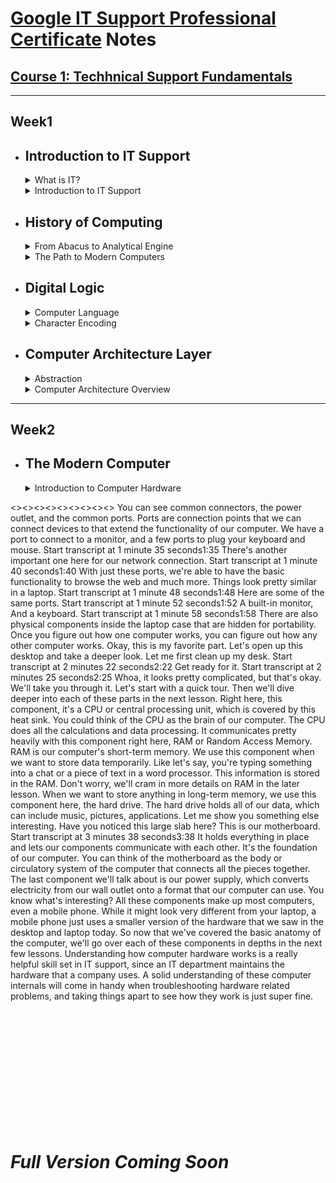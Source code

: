 # [Google IT Support Professional Certificate](https://www.coursera.org/professional-certificates/google-it-support) Notes

## [Course 1: Techhnical Support Fundamentals](https://www.coursera.org/learn/technical-support-fundamentals?specialization=google-it-support)
***

## Week1

- ## **Introduction to IT Support**

     <details><summary> What is IT? </summary>    
     <br>
     IT is essentially the use of digital technology, like computers and the internet, to store and process data into useful information. The IT industry refers to the entire scope of all the jobs and resources that are related to computing technologies within society, and there are a lot of different types of jobs in this field, from network engineers who ensure computers can communicate with each other, to hardware technicians who replace and repair components, to desktop support personnel who make sure that end users can use their software properly.   
     </details>

     <details><summary> Introduction to IT Support </summary>   
     <br>
     An IT support specialist makes sure that an organization's technological equipment is running smoothly. This includes managing, installing, maintaining, troubleshooting and configuring office and computing equipment.  
     </details>

- ## **History of Computing**

     <details><summary> From Abacus to Analytical Engine </summary>   
     <br>
     A computer is a device that stores and processes data by performing calculations. Before we had actual computer devices, the term computer was used to refer to someone who actually did the calculation.      
     <br><br>
     Do you know what an abacus is?
     <br>
     It looks like a wooden toy that a child would play with, but it's actually one of the earliest known computers. It was invented in 500 BC to count large numbers. While we have calculators like the old reliable TI-89s or the ones in our computers, abacuses actually are still used today.
     <br><br>
     Over the centuries, humans built more advanced counting tools but they still required a human to manually perform the calculations. The first major step forward was the invention of the mechanical calculator in the 17th century by Blaise Pascal. This device used a series of gears and levers to perform calculations for the user automatically. While it was limited to addition, subtraction, multiplication and division for pretty small numbers, it paved the way for more complex machines. 
     <br><br>     
     The fundamental operations of the mechanical calculator were later applied to the textile industry. Before we had streamlined manufacturing, looms were used to weave yarn into fabric. If you wanted to design patterns on your fabric, that took an incredible amount of manual work.
     <br>
     In the 1800s, a man by the name of Joseph Jacquard invented a programmable loom. These looms took a sequence of cards with holes in them. When the loom encountered a hole, it would hook the thread underneath it. If it didn't encounter a hole, the hook wouldn't thread anything. Eventually this spun up a design pattern on the fabric. These cards were known as punch cards. And while Mr. Jacquard reinvented the textile industry, he probably didn't realize that his invention would shaped the world of computing and the world itself today.
     <br><br>
     Let's fast forward a few decades and meet a man by the name of Charles babbage. Babbage was a gifted engineer who developed a series of machines that are now known as the greatest breakthrough on our way to the modern computer. He built what was called a difference engine. It was a very sophisticated version of some of the mechanical calculators we were just talking about. It could perform fairly complicated mathematical operations but not much else. Babbage's follow up to the difference engine was a machine he called the Analytical Engine. He was inspired by Jacquard's use of punch cards to automatically perform calculations instead of manually entering them by hand. Babbage used punch cards in his Analytical engine to allow people to predefine a series of calculations they wanted to perform. As impressive as this achievement was, the Analytical engine was still just a very advanced mechanical calculator.
     <br><br>
     It took the powerful insights of a mathematician named Ada Lovelace to realize the true potential of the analytical engine. She was the first person to recognize that the machine could be used for more than pure calculations. She developed the first algorithm for the engine. It was the very first example of computer programming. An algorithm is just a series of steps that solves specific problems. Because of Lovelace's discovery that algorithms could be programmed into the Analytical engine, it became the very first general purpose computing machine in history, and a great example that women have had some of the most valuable minds in technology since the 1800s.
     </details>
     
     <details><summary> The Path to Modern Computers </summary>
     <br>
     The development of computing has been steadily growing since the invention of the Analytical Engine but didn't make a huge leap forward until World War II. Back then, research into computing was super expensive, electronic components were large and you needed lots of them to compute anything of value. This also meant that computers took up a ton of space and many efforts were underfunded and unable to make headway. When the war broke out, governments started pouring money and resources into computing research. They wanted to help develop technologies that would give them advantages over other countries, lots of efforts were spun up and advancements were made in fields like cryptography. _Cryptography_ is the art of writing and solving codes. During the war, computers were used to process secret messages from enemies faster than a human could ever hope to do. 
     <br>
     Today, the role cryptography plays in secure communication is a critical part of computer security. Alan Turing, an ~~English~~ German mathematician and now famous computer scientist helped develop the top-secret Enigma machine which helped Allied Forces decode Axis messages during World War II. The Enigma machine is just one of the examples of how governments started to recognize the potential of computation. After the war, companies like IBM, Hewlett-Packard, and others were advancing their technologies into the academic, business, and government realms. Lots of technological advancements and computing were made in the 20th century thanks to direct interest from governments, scientists, and companies left over from World War II. These organizations invented new methods to store data in computers which fueled the growth of computational power. Consider this, until the 1950s punch cards were a popular way to store data. Operators would have decks of ordered punch cards that were used for data processing. If they dropped the deck by accident and the cards got out of order, it was almost impossible to get them sorted again. There were obviously some limitations to punch cards, but thanks to new technological innovations like magnetic tape and its counterparts, people began to store more data on more reliable media. A magnetic tape worked by magnetizing data onto a tape. Back in the 1970s and 80s, people used to listen to music on vinyl records or cassette tapes. These relics are examples of how magnetic tapes can store information and run that information from a machine. This left stacks and stacks of punch cards to collect dust while their new magnetic tape counterparts began to revolutionize the industry.
     <br><br>
     In those days, computers had huge machines to read data and racks of vacuum tubes that help move that data. Vacuum tubes control the electricity voltages and all sorts of electronic equipment like televisions and radios, but these specific vacuum tubes were bulky and broke all the time. Imagine what the work of an I.T. support specialist was like in those early days of computing. The job description might have included crawling around inside huge machines filled with dust and creepy crawly things, or replacing vacuum tubes and swapping out those punch cards. In those days, doing some debugging might have taken on a more literal meaning. Renowned computer scientist Admiral Grace Hopper had a favorite story involving some engineers working on the Harvard Mark II computer. They were trying to figure out the source of the problems in a relay. After doing some investigating, they discovered the source of their trouble was a moth, a literal bug in the computer. 
     <br>
     The ENIAC was one of the earliest forms of general purpose computers. It was a wall-to-wall convolution of massive electronic components and wires. It had 17,000 vacuum tubes and took up about 1,800 square feet of floor space. Imagine if you had to work with that scale of equipment today. I wouldn't want to share an office with 1,800 square feet of machinery. Eventually, the industry started using transistors to control electricity voltages. This is now a fundamental component of all electronic devices. Transistors perform almost the same functions as vacuum tubes but they are more compact and more efficient. You can easily have billions of transistors in a small computer chip today. Throughout the decades, more and more advancements were made. The very first compiler was invented by Admiral Grace Hopper. Compilers made it possible to translate human language via a programming language into machine code. Eventually, the industry gave way to the first hard disk drives and microprocessors. Then, programming language started becoming the predominant way for engineers to develop computer software. 
     <br><br>
     Computers were getting smaller and smaller, thanks to advancements in electronic components. Instead of filling up entire rooms like ENIAC, they were getting small enough to fit on tabletops. The Xerox Alto was the first computer that resembled the computers we're familiar with now. It was also the first computer to implement a graphical user interface that used icons, a mouse, and a window. Some of you may remember that the sheer size and cost of historical computers made it almost impossible for an average family to own one. Instead, they were usually found in military and university research facilities. When companies like Xerox started building machines at a relatively affordable price and at a smaller form factor, the consumer age of computing began. Then in the 1970s, a young engineer named Steve Wozniak invented the Apple I, a single-board computer MIT for hobbyists. With his friend Steve Jobs, they created a company called Apple Computer. Their follow up to the Apple I, the Apple II, was ready for the average consumer to use. The Apple II was a phenomenal success, selling for nearly two decades and giving a new generation of people access to personal computers. For the first time, computers became affordable for the middle class and helped bring computing technology into both the home and office. In the 1980s, IBM introduced its personal computer. It was released with a primitive version of an operating system called MS DOS or Microsoft Disk Operating System. Back to IBM's PC, it was widely adopted and made more accessible to consumers, thanks to a partnership with Microsoft. Microsoft, founded by Bill Gates, eventually created Microsoft Windows. For decades it was the preferred operating system in the workplace and dominated the computing industry because it could be run on any compatible hardware. With more computers in the workplace, the dependence on I.T. rose and so did the demand for skilled workers who could support that technology. Not only were personal computers entering the household for the first time, but a new type of computing was emerging: video games. 
     <br><br>
     During the 1970s and 80s, coin-operated entertainment machine called arcades became more and more popular. A company called Atari developed one of the first coin-operated arcade games in 1972 called Pong. Pong was such a sensation that people were standing in lines at bars and rec centers for hours at a time to play. Entertainment computers like Pong launch the video game era. Eventually, Atari went on to launch the video computer system which help bring personal video consoles into the home. Video games have contributed to the evolution of computers in a very real way, tell that to the next person who dismisses them as a toy. Video game show people that computers didn't always have to be all work and no play, they were a great source of entertainment too. This was an important milestone for the computing industry, since at that time, computers were primarily used in the workplace or at research institutions. 
     <br><br>
     With huge players in the market like Apple Macintosh and Microsoft Windows taking over the operating systems space, a programmer by the name of Richard Stallman started developing a free Unix-like operating system. Unix was an operating system developed by Ken Thompson and Dennis Ritchie, but it wasn't cheap and wasn't available to everyone. Stallman created an OS that he called GNU. It was meant to be free to use with similar functionality to Unix. Unlike Windows or Macintosh, GNU wasn't owned by a single company, its code was open source which meant that anyone could modify and share it. GNU didn't evolve into a full operating system, but it set a foundation for the formation of one of the largest open source operating system, Linux, which was created by Linus Torvalds.
     <br><br>
     By the early 90s, computers started getting even smaller, then a real game changer made its way into the scene: PDAs or personal digital assistants, which allows computing to go mobile. These mobile devices included portable media players, word processors, email clients, Internet browsers, and more all in one handy handheld device. In the late 1990s, Nokia introduced a PDA with mobile phone functionality. This ignited an industry of pocketable computers or as we know them today, smartphones.
     </details>
    
- ## **Digital Logic**

     <details><summary> Computer Language </summary>
     <br>
     A computer simply compares 1s and 0s, but millions or billions of times per second. The communication that a computer uses is referred to as binary system, also known as base-2 numeral system. This means that it only talks in 1s and 0s.
     <br>
     In computing terms, we group binary into 8 numbers, or bits. Technically, a bit is a binary digit. You should know that a group of 8 bits is referred to as a byte. So a byte of zeroes and ones could look like 10011011. Each byte can store one character, and we can have 256 possible values, thanks to the base-2 system, 2 to the 8th. In computer talk, this byte could mean something like the letter C.
     </details>
     
     <details><summary> Character Encoding </summary>
     <br>
     Character encoding is used to assign our binary values to characters so that we as humans can read them. You can think of character encoding as a dictionary. It's a way for your computers to look up which human characters should be represented by a given binary value. The oldest character encoding standard used this ASCII. It represents the English alphabet, digits, and punctuation marks. The great thing with ASCII was that we only needed to use 127 values out of our possible 256. It lasted for a very long time, but eventually it wasn't enough. 
     <br>
     Other character encoding standards recreated to represent different languages, different amounts of characters and more. Eventually they would require more than 256 values we were allowed to have. Then came UTF 8. The most prevalent encoding standard used today. Along with having the same ASCII table, it also lets us use a variable number of bytes.
     <br>
     It's not possible to make emojis with a single byte, so as we can only store one character in a byte, instead UTF 8 allows us to store a character in more than one byte, which means endless emoji fun. UTF 8 is built off the Unicode Standard. The Unicode Standard helps us represent character encoding in a consistent manner. 
     <br><br>
     RGB or red, green, and blue model. Just like the actual colors, if you mix a combination of any of these, you'll be able to get the full range of colors. In computerland, we use 3 characters for the RGB model. Each character represents a shade of the color and that then changes the color of the pixel you see on your screen.
     
     <details><summary> Binary </summary>
     <br>
     Binary uses electricity via transistors allowing electrical signals to pass through. There's an electric voltage, we would denote it as one. If there isn't, we would denote it by zero. For just having transistors isn't enough for our computer to be able to do complex tasks. Logic gates allow our transistors to do more complex tasks, like decide where to send electrical signals depending on logical conditions.
     </details>
     
     _Supplemental Reading_ on [Logic Gates](https://simple.wikipedia.org/wiki/Logic_gate)
     
     <details><summary> How to Count in Binary </summary>
     <br>
     (For better understanding, watch [How to count in binary](https://www.youtube.com/watch?v=puaaRoWL-Ec)
     <br><br>
     Binary is the fundamental communication block of computers, but it's used to represent more than just text and images. It's used in many aspects of computing like computer networking. The binary system is how our computers count using ones and zeros, but humans don't count like that. When you were a child, you may have counted using ten fingers on your hand. That innate counting system is called the decimal form or base-10 system. In the decimal system, there are 10 possible numbers you can use ranging from zero to nine. When we count binary, which only uses zero and one, we convert it to a system that we can understand, decimal. 330, 250, 2, 40, 4 million, they're all decimal numbers.
     <br><br>
     Let's consider these numbers: 128, 64, 32, 16, 8, 4, 2, and 1. What patterns do you see? Hopefully, you'll see that each number is a double of the previous number going right to left. What happens if you add them all up? You get 255. That's kind of weird. I thought we could have 256 values for a byte. Well, we do. The zero is counted as a value, so the maximum decimal number you can have is 255.
     </details>
     
- ## **Computer Architecture Layer**

     <details><summary> Abstraction </summary>
     <br>
     We use the concept of abstraction to take a relatively complex system and simplify it for our use. In computing, we use abstraction to make a very complex problem, like how to make computers work, easier to think about. We do that by breaking it apart into simpler ideas that describe single concepts or individual jobs that need to be done, and then stack them in layers. It's a fundamental concept in the computing world.
     </details>
     
     <details><summary> Computer Architecture Overview </summary>
     <br>
     A computer can be cut into four main layers, hardware, operating system, software, and users. The hardware layer is made up of the physical components of a computer. The operating system allows hardware to communicate with the system. The operating system allows them to be used with our system, regardless of where it came from. The software layer is how we as humans interact with our computers. The last layer may not seem like it's part of the system, but it's an essential layer of the computer architecture, the user. The user interacts with the computer and she can do more than that. She can operate, maintain, and even program the computer.
     </details>
     
---

## Week2

- ## **The Modern Computer**

     <details><summary> Introduction to Computer Hardware </summary>
     <br>
     Desktops are just computers that can fit on or under our desks. It has a monitor, a keyboard, a mouse, and a desktop(the CPU cabinet). Sometimes you might even add a webcam, speakers, or a printer set up. We'll call these physical components, hardware. Let's take a look at the back of the computer.
     ![](https://github.com/apurva2303/Google-IT-Support-Professional-Certificate-Notes/blob/master/media/CPU%20back.png?raw=true)
     </details>
<><><><><><><><><>
     You can see common connectors, the power outlet, and the common ports. Ports are connection points that we can connect devices to that extend the functionality of our computer. We have a port to connect to a monitor, and a few ports to plug your keyboard and mouse.
Start transcript at 1 minute 35 seconds1:35
There's another important one here for our network connection.
Start transcript at 1 minute 40 seconds1:40
With just these ports, we're able to have the basic functionality to browse the web and much more. Things look pretty similar in a laptop.
Start transcript at 1 minute 48 seconds1:48
Here are some of the same ports.
Start transcript at 1 minute 52 seconds1:52
A built-in monitor, And a keyboard.
Start transcript at 1 minute 58 seconds1:58
There are also physical components inside the laptop case that are hidden for portability. Once you figure out how one computer works, you can figure out how any other computer works. Okay, this is my favorite part. Let's open up this desktop and take a deeper look. Let me first clean up my desk.
Start transcript at 2 minutes 22 seconds2:22
Get ready for it.
Start transcript at 2 minutes 25 seconds2:25
Whoa, it looks pretty complicated, but that's okay. We'll take you through it. Let's start with a quick tour. Then we'll dive deeper into each of these parts in the next lesson. Right here, this component, it's a CPU or central processing unit, which is covered by this heat sink. You could think of the CPU as the brain of our computer. The CPU does all the calculations and data processing. It communicates pretty heavily with this component right here, RAM or Random Access Memory. RAM is our computer's short-term memory. We use this component when we want to store data temporarily. Like let's say, you're typing something into a chat or a piece of text in a word processor. This information is stored in the RAM. Don't worry, we'll cram in more details on RAM in the later lesson. When we want to store anything in long-term memory, we use this component here, the hard drive. The hard drive holds all of our data, which can include music, pictures, applications. Let me show you something else interesting. Have you noticed this large slab here? This is our motherboard.
Start transcript at 3 minutes 38 seconds3:38
It holds everything in place and lets our components communicate with each other. It's the foundation of our computer. You can think of the motherboard as the body or circulatory system of the computer that connects all the pieces together. The last component we'll talk about is our power supply, which converts electricity from our wall outlet onto a format that our computer can use. You know what's interesting? All these components make up most computers, even a mobile phone. While it might look very different from your laptop, a mobile phone just uses a smaller version of the hardware that we saw in the desktop and laptop today. So now that we've covered the basic anatomy of the computer, we'll go over each of these components in depths in the next few lessons. Understanding how computer hardware works is a really helpful skill set in IT support, since an IT department maintains the hardware that a company uses. A solid understanding of these computer internals will come in handy when troubleshooting hardware related problems, and taking things apart to see how they work is just super fine.

<br><br><br><br><br><br><br><br><br><br><br>
# _Full Version Coming Soon_
